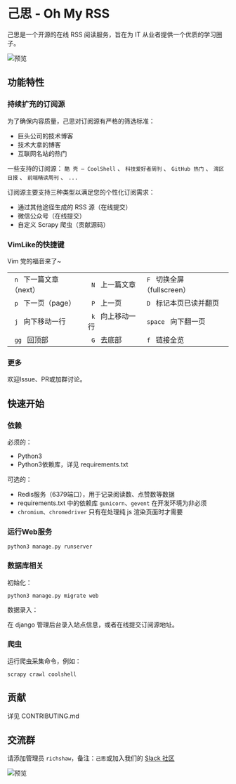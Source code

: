 # 己思 - Oh My RSS
己思是一个开源的在线 RSS 阅读服务，旨在为 IT 从业者提供一个优质的学习圈子。 

![预览](https://raw.githubusercontent.com/richshaw2015/oh-my-rss/master/assets/img/preview.jpg)

## 功能特性

### 持续扩充的订阅源
为了确保内容质量，己思对订阅源有严格的筛选标准：
- 巨头公司的技术博客
- 技术大拿的博客
- 互联网名站的热门

一些支持的订阅源： 
`酷 壳 – CoolShell` 、  `科技爱好者周刊` 、  `GitHub 热门` 、  `湾区日报` 、  `前端精读周刊` 、  `... `


订阅源主要支持三种类型以满足您的个性化订阅需求：

- 通过其他途径生成的 RSS 源（在线提交）
- 微信公众号（在线提交）
- 自定义 Scrapy 爬虫（贡献源码）

### VimLike的快捷键
Vim 党的福音来了~

<table class="responsive-table">
    <tr>
        <td><code> n </code> 下一篇文章（next）</td>
        <td><code> N </code> 上一篇文章</td>
        <td><code> F </code> 切换全屏（fullscreen）</td>
    </tr>
    <tr>
        <td><code> p </code> 下一页（page）</td>
        <td><code> P </code> 上一页</td>
        <td><code> D </code> 标记本页已读并翻页</td>
    </tr>
    <tr>
        <td><code> j </code> 向下移动一行</td>
        <td><code> k </code> 向上移动一行</td>
        <td><code> space </code> 向下翻一页</td>
    </tr>
    <tr>
        <td><code> gg </code> 回顶部</td>
        <td><code> G </code> 去底部</td>
        <td><code> f </code> 链接全览</td>
    </tr>
</table>

### 更多
欢迎Issue、PR或加群讨论。

## 快速开始
### 依赖
必须的：
- Python3
- Python3依赖库，详见 requirements.txt

可选的：
- Redis服务（6379端口），用于记录阅读数、点赞数等数据
- requirements.txt 中的依赖库 `gunicorn`、`gevent` 在开发环境为非必须
- `chromium`、`chromedriver` 只有在处理纯 js 渲染页面时才需要

### 运行Web服务

```shell
python3 manage.py runserver
```

### 数据库相关

初始化：
```shell
python3 manage.py migrate web
```

数据录入：

在 django 管理后台录入站点信息，或者在线提交订阅源地址。

### 爬虫
运行爬虫采集命令，例如：
```shell
scrapy crawl coolshell
```

## 贡献
详见 CONTRIBUTING.md

## 交流群
请添加管理员 `richshaw`，备注：`己思`或加入我们的 [Slack 社区](https://ohmyrss.slack.com/)

![预览](https://raw.githubusercontent.com/richshaw2015/oh-my-rss/master/assets/img/qrcode.jpg)
